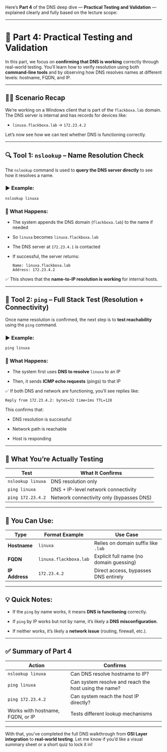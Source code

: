 Here’s **Part 4** of the DNS deep dive — **Practical Testing and Validation** — explained clearly and fully based on the lecture scope:

---

# 🧪 Part 4: Practical Testing and Validation

In this part, we focus on **confirming that DNS is working** correctly through real-world testing. You’ll learn how to verify resolution using both **command-line tools** and by observing how DNS resolves names at different levels: hostname, FQDN, and IP.

---

## 🧑‍🔬 Scenario Recap

We’re working on a Windows client that is part of the `flackboxa.lab` domain. The DNS server is internal and has records for devices like:

- `linuxa.flackboxa.lab` → `172.23.4.2`
    

Let’s now see how we can test whether DNS is functioning correctly.

---

## 🔍 Tool 1: `nslookup` – Name Resolution Check

The `nslookup` command is used to **query the DNS server directly** to see how it resolves a name.

### ▶️ Example:

```cmd
nslookup linuxa
```

### 🧠 What Happens:

- The system appends the DNS domain (`flackboxa.lab`) to the name if needed
    
- So `linuxa` becomes `linuxa.flackboxa.lab`
    
- The DNS server at `172.23.4.1` is contacted
    
- If successful, the server returns:
    
    ```
    Name: linuxa.flackboxa.lab
    Address: 172.23.4.2
    ```
    

✅ This shows that the **name-to-IP resolution is working** for internal hosts.

---

## 🧰 Tool 2: `ping` – Full Stack Test (Resolution + Connectivity)

Once name resolution is confirmed, the next step is to **test reachability** using the `ping` command.

### ▶️ Example:

```cmd
ping linuxa
```

### 🧠 What Happens:

- The system first uses **DNS to resolve** `linuxa` to an IP
    
- Then, it sends **ICMP echo requests** (pings) to that IP
    

✅ If both DNS and network are functioning, you’ll see replies like:

```
Reply from 172.23.4.2: bytes=32 time<1ms TTL=128
```

This confirms that:

- DNS resolution is successful
    
- Network path is reachable
    
- Host is responding
    

---

## 🧠 What You’re Actually Testing

|Test|What It Confirms|
|---|---|
|`nslookup linuxa`|DNS resolution only|
|`ping linuxa`|DNS + IP-level network connectivity|
|`ping 172.23.4.2`|Network connectivity only (bypasses DNS)|

---

## 🧪 You Can Use:

|Type|Format Example|Use Case|
|---|---|---|
|**Hostname**|`linuxa`|Relies on domain suffix like `.lab`|
|**FQDN**|`linuxa.flackboxa.lab`|Explicit full name (no domain guessing)|
|**IP Address**|`172.23.4.2`|Direct access, bypasses DNS entirely|

---

## 💡 Quick Notes:

- If the `ping` by name works, it means **DNS is functioning** correctly.
    
- If `ping` by IP works but not by name, it’s likely a **DNS misconfiguration**.
    
- If neither works, it’s likely a **network issue** (routing, firewall, etc.).
    

---

## ✅ Summary of Part 4

|Action|Confirms|
|---|---|
|`nslookup linuxa`|Can DNS resolve hostname to IP?|
|`ping linuxa`|Can system resolve and reach the host using the name?|
|`ping 172.23.4.2`|Can system reach the host IP directly?|
|Works with hostname, FQDN, or IP|Tests different lookup mechanisms|

---

With that, you’ve completed the full DNS walkthrough from **OSI Layer integration** to **real-world testing**. Let me know if you’d like a visual summary sheet or a short quiz to lock it in!